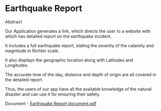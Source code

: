 # Earthquake Report
 
Abstract

Our Application generates a link, which directs the user to a website with
which has detailed report on the earthquake incident.

It includes a full earthquake report, stating the severity of the calamity and magnitude in
Richter scale. 

It also displays the geographic location along with Latitudes and
Longitudes. 

The accurate time of the day, distance and depth of origin are all
covered in the detailed report. 

Thus, the users of our app have all the available
knowledge of the natural disaster and can use it for ensuring their safety.

Document - 
[Earthquake Report document.pdf](https://github.com/uditgupta1010/Earthquake-Report/files/7347623/Earthquake.Report.document.pdf)
